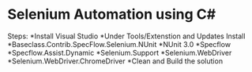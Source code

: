 # Selenium Automation using C#

Steps: 
*Install Visual Studio
*Under Tools/Extenstion and Updates Install
*Baseclass.Contrib.SpecFlow.Selenium.NUnit
*NUnit 3.0
*Specflow 
*Specflow.Assist.Dynamic
*Selenium.Support
*Selenium.WebDriver
*Selenium.WebDriver.ChromeDriver
*Clean and Build the solution
